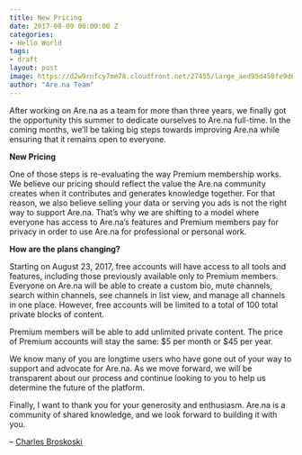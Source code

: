 ```yaml
---
title: New Pricing
date: 2017-08-09 00:00:00 Z
categories:
- Hello World
tags:
- draft
layout: post
image: https://d2w9rnfcy7mm78.cloudfront.net/27455/large_aed95d450fe9d6cb531bcb117ae9ab98.png
author: "Are.na Team"
---
```


After working on Are.na as a team for more than three years, we finally got the opportunity this summer to dedicate ourselves to Are.na full-time. In the coming months, we’ll be taking big steps towards improving Are.na while ensuring that it remains open to everyone. 

**New Pricing**

One of those steps is re-evaluating the way Premium membership works. We believe our pricing should reflect the value the Are.na community creates when it contributes and generates knowledge together. For that reason, we also believe selling your data or serving you ads is not the right way to support Are.na. That’s why we are shifting to a model where everyone has access to Are.na’s features and Premium members pay for privacy in order to use Are.na for professional or personal work. 

**How are the plans changing?**

Starting on August 23, 2017, free accounts will have access to all tools and features, including those previously available only to Premium members. Everyone on Are.na will be able to create a custom bio, mute channels, search within channels, see channels in list view, and manage all channels in one place. However, free accounts will be limited to a total of 100 total private blocks of content. 

Premium members will be able to add unlimited private content. The price of Premium accounts will stay the same: $5 per month or $45 per year.

We know many of you are longtime users who have gone out of your way to support and advocate for Are.na. As we move forward, we will be transparent about our process and continue looking to you to help us determine the future of the platform. 

Finally, I want to thank you for your generosity and enthusiasm. Are.na is a community of shared knowledge, and we look forward to building it with you.

– [Charles Broskoski](https://www.are.na/charles-broskoski)
